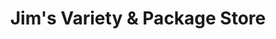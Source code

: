 ---
title: "Jim's Variety & Package Store"
url: /florence/jims-variety-und-package-store/
shop: Lebensmittel
---